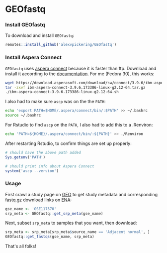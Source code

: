 # GEOfastq

### Install GEOfastq

To download and install `GEOfastq`:

```R
remotes::install_github('alexvpickering/GEOfastq')
```

### Install Aspera Connect

`GEOfastq` uses [aspera connect](https://downloads.asperasoft.com/en/downloads/8?list) because it is faster than ftp. Download and install it according to the [documentation](https://downloads.asperasoft.com/en/documentation/8). For me (Fedora 30), this works:

```bash
wget https://download.asperasoft.com/download/sw/connect/3.9.6/ibm-aspera-connect-3.9.6.173386-linux-g2.12-64.tar.gz
tar -zxvf ibm-aspera-connect-3.9.6.173386-linux-g2.12-64.tar.gz
./ibm-aspera-connect-3.9.6.173386-linux-g2.12-64.sh
```

I also had to make sure `ascp` was on the the `PATH`:

```bash
echo 'export PATH=$HOME/.aspera/connect/bin/:$PATH' >> ~/.bashrc
source ~/.bashrc
```

For Rstudio to find `ascp` on the `PATH`, I also had to add this to a .Renviron:

```bash
echo 'PATH=${HOME}/.aspera/connect/bin/:${PATH}' >> ./Renviron
```

After restarting Rstudio, to confirm things are set up properly:


```R
# should have the above path added
Sys.getenv('PATH')

# should print info about Aspera Connect
system('ascp --version')
```


### Usage

First crawl a study page on [GEO](https://www.ncbi.nlm.nih.gov/geo/) to get study metadata and corresponding fastq.gz download links on [ENA](https://www.ebi.ac.uk/ena):

```R
gse_name <- 'GSE117570'
srp_meta <- GEOfastq::get_srp_meta(gse_name)
```

Next, subset `srp_meta` to samples that you want, then download:

```R
srp_meta <- srp_meta[srp_meta$source_name == 'Adjacent normal', ]
GEOfastq::get_fastqs(gse_name, srp_meta)
```

That's all folks!

